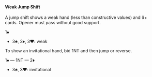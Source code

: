 #### Weak Jump Shift
A jump shift shows a weak hand (less than constructive values) and 6+ cards. Opener must pass without good support.

1♠
   * 3♣, 3♦, 3♥: weak

To show an invitational hand, bid 1NT and then jump or reverse.

1♠ — 1NT — 2♦
   * 3♣, 3♥: invitational

